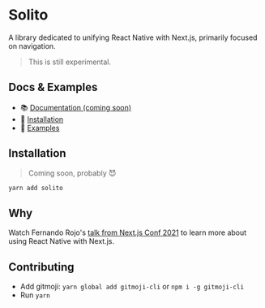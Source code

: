 # Solito

A library dedicated to unifying React Native with Next.js, primarily focused on navigation.

> This is still experimental.

## Docs & Examples

- 📚 [Documentation (coming soon)](#)
- 🦄 [Installation](#Installation)
- 🐬 [Examples](#)

## Installation

> Coming soon, probably 😈

```sh
yarn add solito
```

## Why

Watch Fernando Rojo's [talk from Next.js Conf 2021](https://www.youtube.com/watch?v=0lnbdRweJtA) to learn more about using React Native with Next.js.

## Contributing

- Add gitmoji: `yarn global add gitmoji-cli` or `npm i -g gitmoji-cli`
- Run `yarn`
